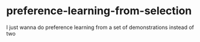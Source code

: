 # preference-learning-from-selection
I just wanna do preference learning from a set of demonstrations instead of two 
